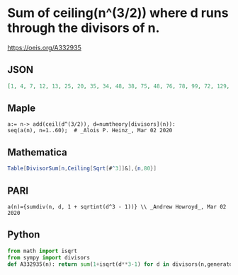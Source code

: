# Sum of ceiling\(n^\(3/2\)\) where d runs through the divisors of n\.
https://oeis.org/A332935
## JSON
```JSON
[1, 4, 7, 12, 13, 25, 20, 35, 34, 48, 38, 75, 48, 76, 78, 99, 72, 129, 84, 146, 123, 145, 112, 216, 138, 184, 175, 233, 158, 293, 174, 281, 234, 274, 240, 395, 227, 322, 298, 422, 264, 467, 283, 445, 407, 427, 324, 613, 363, 527, 443, 567, 387, 667, 458, 676]
```
## Maple
```Maple
a:= n-> add(ceil(d^(3/2)), d=numtheory[divisors](n)):
seq(a(n), n=1..60);  # _Alois P. Heinz_, Mar 02 2020
```
## Mathematica
```Mathematica
Table[DivisorSum[n,Ceiling[Sqrt[#^3]]&],{n,80}]
```
## PARI
```PARI
a(n)={sumdiv(n, d, 1 + sqrtint(d^3 - 1))} \\ _Andrew Howroyd_, Mar 02 2020
```
## Python
```Python
from math import isqrt
from sympy import divisors
def A332935(n): return sum(1+isqrt(d**3-1) for d in divisors(n,generator=True)) # _Chai Wah Wu_, Aug 03 2022
```
